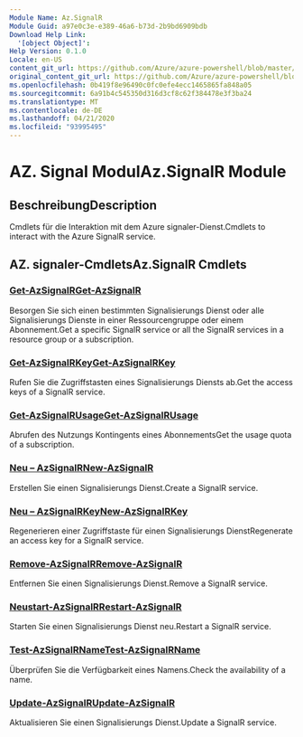 ```yaml
---
Module Name: Az.SignalR
Module Guid: a97e0c3e-e389-46a6-b73d-2b9bd6909bdb
Download Help Link:
  '[object Object]': 
Help Version: 0.1.0
Locale: en-US
content_git_url: https://github.com/Azure/azure-powershell/blob/master/src/SignalR/SignalR/help/Az.SignalR.md
original_content_git_url: https://github.com/Azure/azure-powershell/blob/master/src/SignalR/SignalR/help/Az.SignalR.md
ms.openlocfilehash: 0b419f8e96490c0fc0efe4ecc1465865fa848a05
ms.sourcegitcommit: 6a91b4c545350d316d3cf8c62f384478e3f3ba24
ms.translationtype: MT
ms.contentlocale: de-DE
ms.lasthandoff: 04/21/2020
ms.locfileid: "93995495"
---
```

# <span data-ttu-id="8a203-101">AZ. Signal Modul</span><span class="sxs-lookup"><span data-stu-id="8a203-101">Az.SignalR Module</span></span>
## <span data-ttu-id="8a203-102">Beschreibung</span><span class="sxs-lookup"><span data-stu-id="8a203-102">Description</span></span>
<span data-ttu-id="8a203-103">Cmdlets für die Interaktion mit dem Azure signaler-Dienst.</span><span class="sxs-lookup"><span data-stu-id="8a203-103">Cmdlets to interact with the Azure SignalR service.</span></span>

## <span data-ttu-id="8a203-104">AZ. signaler-Cmdlets</span><span class="sxs-lookup"><span data-stu-id="8a203-104">Az.SignalR Cmdlets</span></span>
### [<span data-ttu-id="8a203-105">Get-AzSignalR</span><span class="sxs-lookup"><span data-stu-id="8a203-105">Get-AzSignalR</span></span>](Get-AzSignalR.md)
<span data-ttu-id="8a203-106">Besorgen Sie sich einen bestimmten Signalisierungs Dienst oder alle Signalisierungs Dienste in einer Ressourcengruppe oder einem Abonnement.</span><span class="sxs-lookup"><span data-stu-id="8a203-106">Get a specific SignalR service or all the SignalR services in a resource group or a subscription.</span></span>

### [<span data-ttu-id="8a203-107">Get-AzSignalRKey</span><span class="sxs-lookup"><span data-stu-id="8a203-107">Get-AzSignalRKey</span></span>](Get-AzSignalRKey.md)
<span data-ttu-id="8a203-108">Rufen Sie die Zugriffstasten eines Signalisierungs Diensts ab.</span><span class="sxs-lookup"><span data-stu-id="8a203-108">Get the access keys of a SignalR service.</span></span>

### [<span data-ttu-id="8a203-109">Get-AzSignalRUsage</span><span class="sxs-lookup"><span data-stu-id="8a203-109">Get-AzSignalRUsage</span></span>](Get-AzSignalRUsage.md)
<span data-ttu-id="8a203-110">Abrufen des Nutzungs Kontingents eines Abonnements</span><span class="sxs-lookup"><span data-stu-id="8a203-110">Get the usage quota of a subscription.</span></span>

### [<span data-ttu-id="8a203-111">Neu – AzSignalR</span><span class="sxs-lookup"><span data-stu-id="8a203-111">New-AzSignalR</span></span>](New-AzSignalR.md)
<span data-ttu-id="8a203-112">Erstellen Sie einen Signalisierungs Dienst.</span><span class="sxs-lookup"><span data-stu-id="8a203-112">Create a SignalR service.</span></span>

### [<span data-ttu-id="8a203-113">Neu – AzSignalRKey</span><span class="sxs-lookup"><span data-stu-id="8a203-113">New-AzSignalRKey</span></span>](New-AzSignalRKey.md)
<span data-ttu-id="8a203-114">Regenerieren einer Zugriffstaste für einen Signalisierungs Dienst</span><span class="sxs-lookup"><span data-stu-id="8a203-114">Regenerate an access key for a SignalR service.</span></span>

### [<span data-ttu-id="8a203-115">Remove-AzSignalR</span><span class="sxs-lookup"><span data-stu-id="8a203-115">Remove-AzSignalR</span></span>](Remove-AzSignalR.md)
<span data-ttu-id="8a203-116">Entfernen Sie einen Signalisierungs Dienst.</span><span class="sxs-lookup"><span data-stu-id="8a203-116">Remove a SignalR service.</span></span>

### [<span data-ttu-id="8a203-117">Neustart-AzSignalR</span><span class="sxs-lookup"><span data-stu-id="8a203-117">Restart-AzSignalR</span></span>](Restart-AzSignalR.md)
<span data-ttu-id="8a203-118">Starten Sie einen Signalisierungs Dienst neu.</span><span class="sxs-lookup"><span data-stu-id="8a203-118">Restart a SignalR service.</span></span>

### [<span data-ttu-id="8a203-119">Test-AzSignalRName</span><span class="sxs-lookup"><span data-stu-id="8a203-119">Test-AzSignalRName</span></span>](Test-AzSignalRName.md)
<span data-ttu-id="8a203-120">Überprüfen Sie die Verfügbarkeit eines Namens.</span><span class="sxs-lookup"><span data-stu-id="8a203-120">Check the availability of a name.</span></span>

### [<span data-ttu-id="8a203-121">Update-AzSignalR</span><span class="sxs-lookup"><span data-stu-id="8a203-121">Update-AzSignalR</span></span>](Update-AzSignalR.md)
<span data-ttu-id="8a203-122">Aktualisieren Sie einen Signalisierungs Dienst.</span><span class="sxs-lookup"><span data-stu-id="8a203-122">Update a SignalR service.</span></span>

